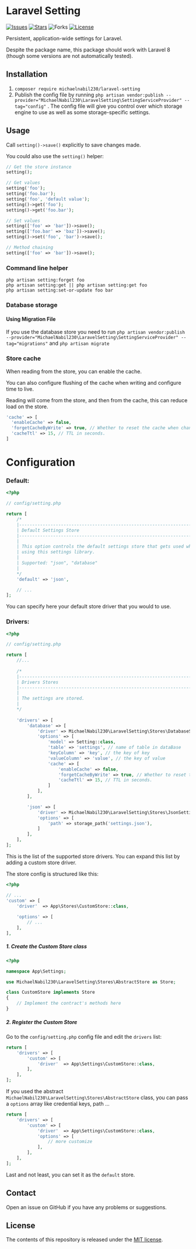 # Laravel Setting

[![Issues](https://img.shields.io/github/issues/michaelnabil230/laravel-setting)](https://github.com/michaelnabil230/laravel-setting/issues)
[![Stars](https://img.shields.io/github/stars/michaelnabil230/laravel-setting)](https://github.com/michaelnabil230/laravel-setting/stargazers)
![Forks](https://img.shields.io/github/forks/michaelnabil230/laravel-setting)
[![License](https://img.shields.io/github/license/michaelnabil230/laravel-setting)](https://github.com/michaelnabil230/laravel-setting/blob/main/LICENSE)

Persistent, application-wide settings for Laravel.

Despite the package name, this package should work with Laravel 8 (though some versions are not automatically tested).

## Installation

1. `composer require michaelnabil230/laravel-setting`
2. Publish the config file by
   running `php artisan vendor:publish --provider="MichaelNabil230\LaravelSetting\SettingServiceProvider" --tag="config"`
   . The config file will give you control over which storage engine to use as well as some storage-specific settings.

## Usage

Call `setting()->save()` explicitly to save changes made.

You could also use the `setting()` helper:

```php
// Get the store instance
setting();

// Get values
setting('foo');
setting('foo.bar');
setting('foo', 'default value');
setting()->get('foo');
setting()->get('foo.bar');

// Set values
setting(['foo' => 'bar'])->save();
setting(['foo.bar' => 'baz'])->save();
setting()->set('foo', 'bar')->save();

// Method chaining
setting(['foo' => 'bar'])->save();
```

### Command line helper

```
php artisan setting:forget foo
php artisan setting:get || php artisan setting:get foo
php artisan setting:set-or-update foo bar
```

### Database storage

#### Using Migration File

If you use the database store you need to
run `php artisan vendor:publish --provider="MichaelNabil230\LaravelSetting\SettingServiceProvider" --tag="migrations"`
and `php artisan migrate`

### Store cache

When reading from the store, you can enable the cache.

You can also configure flushing of the cache when writing and configure time to live.

Reading will come from the store, and then from the cache, this can reduce load on the store.

```php
'cache' => [
  'enableCache' => false,
  'forgetCacheByWrite' => true, // Whether to reset the cache when changing a setting.
  'cacheTtl' => 15, // TTL in seconds.
]
```

# Configuration

### Default:

```php
<?php

// config/setting.php

return [
    /*
    |--------------------------------------------------------------------------
    | Default Settings Store
    |--------------------------------------------------------------------------
    |
    | This option controls the default settings store that gets used while
    | using this settings library.
    |
    | Supported: "json", "database"
    |
    */
    'default' => 'json',

    // ...
];
```

You can specify here your default store driver that you would to use.

### Drivers:

```php
<?php

// config/setting.php

return [
    //...
    
    /*
    |--------------------------------------------------------------------------
    | Drivers Stores
    |--------------------------------------------------------------------------
    |
    | The settings are stored.
    |
    */
    
    'drivers' => [
        'database' => [
            'driver' => MichaelNabil230\LaravelSetting\Stores\DatabaseSettingStore::class,
            'options' => [
                'model' => Setting::class,
                'table' => 'settings', // name of table in dataBase
                'keyColumn' => 'key', // the key of key
                'valueColumn' => 'value', // the key of value
                'cache' => [
                    'enableCache' => false,
                    'forgetCacheByWrite' => true, // Whether to reset the cache when changing a setting.
                    'cacheTtl' => 15, // TTL in seconds.
                ]
            ],
        ],

        'json' => [
            'driver' => MichaelNabil230\LaravelSetting\Stores\JsonSettingStore::class,
            'options' => [
                'path' => storage_path('settings.json'),
            ]
        ],
    ],
];
```

This is the list of the supported store drivers. You can expand this list by adding a custom store driver.

The store config is structured like this:

```php
<?php 

// ...
'custom' => [
    'driver'  => App\Stores\CustomStore::class,
    
    'options' => [
        // ...
    ],
],
```

##### 1. Create the Custom Store class

```php
<?php 

namespace App\Settings;

use MichaelNabil230\LaravelSetting\Stores\AbstractStore as Store;

class CustomStore implements Store
{
    // Implement the contract's methods here
} 
```

##### 2. Register the Custom Store

Go to the `config/setting.php` config file and edit the `drivers` list:

```php
return [
    'drivers' => [
        'custom' => [
            'driver'  => App\Settings\CustomStore::class,
        ],
    ],
];
```

If you used the abstract `MichaelNabil230\LaravelSetting\Stores\AbstractStore` class, you can pass a `options` array
like credential keys, path ...

```php
return [
    'drivers' => [
        'custom' => [
            'driver'  => App\Settings\CustomStore::class,
            'options' => [
                // more customize
            ],
        ],
    ],
];
``` 

Last and not least, you can set it as the `default` store.

## Contact

Open an issue on GitHub if you have any problems or suggestions.

## License

The contents of this repository is released under the [MIT license](http://opensource.org/licenses/MIT).
